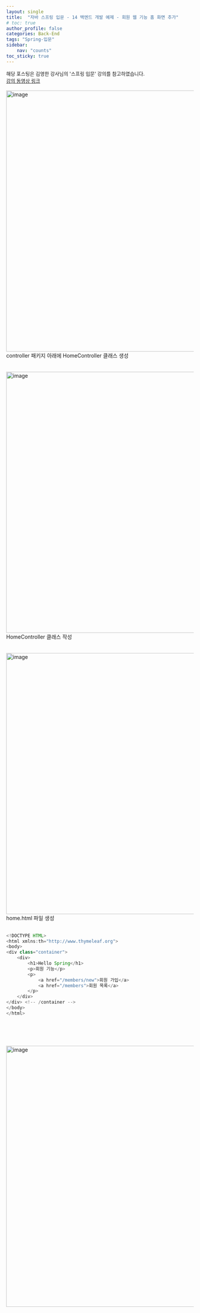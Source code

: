 ```yaml
---
layout: single
title:  "자바 스프링 입문 - 14 백엔드 개발 예제 - 회원 웹 기능 홈 화면 추가"
# toc: true
author_profile: false
categories: Back-End
tags: "Spring-입문"
sidebar:
    nav: "counts"
toc_sticky: true
---
```


<head>
  <style>
    table.dataframe {
      white-space: normal;
      width: 100%;
      height: 240px;
      display: block;
      overflow: auto;
      font-family: Arial, sans-serif;
      font-size: 0.9rem;
      line-height: 20px;
      text-align: center;
      border: 0px !important;
    }

    table.dataframe th {
      text-align: center;
      font-weight: bold;
      padding: 8px;
    }

    table.dataframe td {
      text-align: center;
      padding: 8px;
    }

    table.dataframe tr:hover {
      background: #b8d1f3; 
    }

    .output_prompt {
      overflow: auto;
      font-size: 0.9rem;
      line-height: 1.45;
      border-radius: 0.3rem;
      -webkit-overflow-scrolling: touch;
      padding: 0.8rem;
      margin-top: 0;
      margin-bottom: 15px;
      font: 1rem Consolas, "Liberation Mono", Menlo, Courier, monospace;
      color: $code-text-color;
      border: solid 1px $border-color;
      border-radius: 0.3rem;
      word-break: normal;
      white-space: pre;
    }

  .dataframe tbody tr th:only-of-type {
      vertical-align: middle;
  }

  .dataframe tbody tr th {
      vertical-align: top;
  }

  .dataframe thead th {
      text-align: center !important;
      padding: 8px;
  }

  .page__content p {
      margin: 0 0 0px !important;
  }

  .page__content p > strong {
    font-size: 0.8rem !important;
  }

  </style>
</head>
<span style="font-size:13px;">
해당 포스팅은 김영한 강사님의 '스프링 입문' 강의를 참고하였습니다.<br>
<a href=
"https://www.youtube.com/watch?v=JBX_FTKkuZ4&list=PLumVmq_uRGHgBrimIp2-7MCnoPUskVMnd&index=16">강의 동영상 링크</a>
</span>
<br>
<br>
<img width="700" alt="image" src="https://github.com/gyun97/Java-Spring-Study/assets/143414166/1c615503-560d-4c42-941d-ec1ae1bf03fd">
controller 패키지 아래에 HomeController 클래스 생성
<br><br><br>

<img width="700" alt="image" src="https://github.com/gyun97/Java-Spring-Study/assets/143414166/d1cd36f0-82d8-42da-a74d-cc3f18157135">
HomeController 클래스 작성
<br><br><br>

<img width="700" alt="image" src="https://github.com/gyun97/Java-Spring-Study/assets/143414166/bcb1368f-c16e-416a-9207-c8d46d95b00f">
home.html 파일 생성<br><br>

```java
<!DOCTYPE HTML>
<html xmlns:th="http://www.thymeleaf.org">
<body>
<div class="container">
    <div>
        <h1>Hello Spring</h1>
        <p>회원 기능</p>
        <p>
            <a href="/members/new">회원 가입</a>
            <a href="/members">회원 목록</a>
        </p>
    </div>
</div> <!-- /container -->
</body>
</html>
```
<br><br><br>

<img width="700" alt="image" src="https://github.com/gyun97/Java-Spring-Study/assets/143414166/0324c9b7-faab-40b4-aafa-bb06885df936">